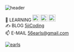![header](https://capsule-render.vercel.app/api?type=waving&color=auto&height=300&section=header&text=5jiCoding&animation=fadeIn&fontSize=80&animation=fadeIn&fontAlignY=38&desc=By%20Jisoo%20Oh&descAlignY=60&descAlign=70)


🚀 LEARNING  <img src="https://img.shields.io/badge/spring boot-6DB33F?style=for-the-badge&logo=spring&logoColor=white" height="22"> <img src="https://img.shields.io/badge/algorithm-3776AB?style=for-the-badge&logo=python&logoColor=white" height="22"> <img src="https://img.shields.io/badge/react-61DAFB?style=for-the-badge&logo=react&logoColor=white" height="22"> <br>
✍️ BLOG [5jiCoding](https://5ji-record.tistory.com/) <br>
📫 E-MAIL [56earls@gmail.com](mailto:56earls@gmail.com) <br>

<!-- [![earls](http://mazassumnida.wtf/api/v2/generate_badge?boj=earls)](https://solved.ac/earls) -->
[![earls](http://mazassumnida.wtf/api/mini/generate_badge?boj=earls)](https://solved.ac/earls)

